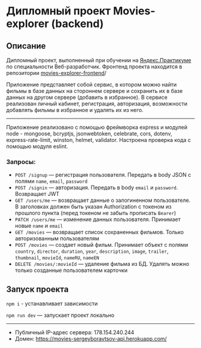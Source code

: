 # Дипломный проект Movies-explorer (backend)
## Описание

Дипломный проект, выполненный при обучении на [Яндекс.Практикуме](https://praktikum.yandex.ru/)
по специальности Веб-разработчик. Фронтенд проекта находится в репозитории
[movies-explorer-frontend](https://github.com/SergeyBoravtsov/movies-explorer-frontend.git)/

Приложение представляет собой сервис, в котором можно найти фильмы в базе данных на стороннем сервере и сохранить их в базе данных на другом сервере (добавить в избранное). В сервисе реализован личный кабинет, регистрация, авторизация, возможности добавлять фильмы в избранное и удалять их из него. 

***

Приложение реализовано с помощью фреймворка express и модулей node - mongoose, bcryptjs, jsonwebtoken, celebrate, cors, dotenv, express-rate-limit, winston, helmet, validator.
Настроена проверка кода с помощью модуля eslint.

### Запросы:
- `POST /signup` — регистрация пользователя. Передать в body JSON с полями `name`, `email`, `password`
- `POST /signin` — авторизация. Передать в body `email` и `password`. Возвращает JWT
- `GET /users/me` — возвращает данные о залогиненном пользователе. В заголовках должен быть указан Authorization с токеном
из прошлого пункта (перед токеном не забыть прописать `Bearer`)
- `PATCH /users/me` — изменение данных пользователя. Принимает новые `name` и `email`
- `GET /movies` — возвращает список сохраненных фильмов. Только авторизованным пользователям
- `POST /movies` — создает новый фильм. Принимает объект с полями `country`, `director`, `duration`, `year`, `description`,
`image`, `trailer`, `thumbnail`, `movieId`, `nameRU`, `nameEN`
- `DELETE /movies/:movieId` — удаление фильма из БД. Удалять можно только созданные пользователем карточки

## Запуск проекта
`npm i` - устанавливает зависимости

`npm run dev` — запускает проект локально

***
- Публичный IP-адрес сервера: 178.154.240.244
- Домен: https://movies-sergeyboravtsov-api.herokuapp.com/
